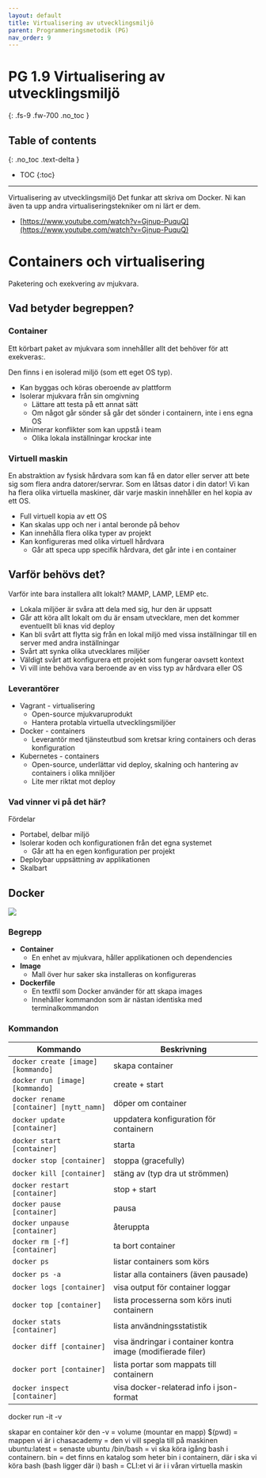 ```yaml
---
layout: default
title: Virtualisering av utvecklingsmiljö
parent: Programmeringsmetodik (PG)
nav_order: 9
---
```


# PG 1.9 Virtualisering av utvecklingsmiljö
{: .fs-9 .fw-700 .no_toc }

## Table of contents
{: .no_toc .text-delta }

- TOC
{:toc}

---

Virtualisering av utvecklingsmiljö
Det funkar att skriva om Docker. Ni kan även ta upp andra virtualiseringstekniker om ni lärt er dem.
- [https://www.youtube.com/watch?v=Gjnup-PuquQ](https://www.youtube.com/watch?v=Gjnup-PuquQ)

# Containers och virtualisering

Paketering och exekvering av mjukvara.

## Vad betyder begreppen?

### Container

Ett körbart paket av mjukvara som innehåller allt det behöver för att exekveras:. 

Den finns i en isolerad miljö (som ett eget OS typ).

- Kan byggas och köras oberoende av plattform
- Isolerar mjukvara från sin omgivning
	- Lättare att testa på ett annat sätt
	- Om något går sönder så går det sönder i containern, inte i ens egna OS
- Minimerar konflikter som kan uppstå i team
	- Olika lokala inställningar krockar inte

### Virtuell maskin

En abstraktion av fysisk hårdvara som kan få en dator eller server att bete sig som flera andra datorer/servrar. Som en låtsas dator i din dator! Vi kan ha flera olika virtuella maskiner, där varje maskin innehåller en hel kopia av ett OS.

- Full virtuell kopia av ett OS
- Kan skalas upp och ner i antal beronde på behov
- Kan innehålla flera olika typer av projekt
- Kan konfigureras med olika virtuell hårdvara
	- Går att speca upp specifik hårdvara, det går inte i en container

## Varför behövs det?

Varför inte bara installera allt lokalt? MAMP, LAMP, LEMP etc.

- Lokala miljöer är svåra att dela med sig, hur den är uppsatt
- Går att köra allt lokalt om du är ensam utvecklare, men det kommer eventuellt bli knas vid deploy
- Kan bli svårt att flytta sig från en lokal miljö med vissa inställningar till en server med andra inställningar
- Svårt att synka olika utvecklares miljöer
- Väldigt svårt att konfigurera ett projekt som fungerar oavsett kontext
- Vi vill inte behöva vara beroende av en viss typ av hårdvara eller OS

### Leverantörer

- Vagrant - virtualisering
	- Open-source mjukvaruprodukt
	- Hantera protabla virtuella utvecklingsmiljöer
- Docker - containers
	- Leverantör med tjänsteutbud som kretsar kring containers och deras konfiguration
- Kubernetes - containers
	- Open-source, underlättar vid deploy, skalning och hantering av containers i olika mniljöer
	- Lite mer riktat mot deploy

### Vad vinner vi på det här?

Fördelar
- Portabel, delbar miljö
- Isolerar koden och konfigurationen från det egna systemet
	- Går att ha en egen konfiguration per projekt
- Deploybar uppsättning av applikationen
- Skalbart

## Docker

![](screenshot-2021-04-19-at-10-37-48-knofl5u3.png)

### Begrepp

- **Container**
	- En enhet av mjukvara, håller applikationen och dependencies
- **Image**
	- Mall över hur saker ska installeras on konfigureras
- **Dockerfile**
	- En textfil som Docker använder för att skapa images
	- Innehåller kommandon som är nästan identiska med terminalkommandon

### Kommandon

|Kommando|Beskrivning|
|-|-|
|`docker create [image] [kommando]`|skapa container|
|`docker run [image] [kommando]`|create + start|
|`docker rename [container] [nytt_namn]`|döper om container|
|`docker update [container]`|uppdatera konfiguration för containern|
|`docker start [container]`|starta|
|`docker stop [container]`|stoppa (gracefully)|
|`docker kill [container]`|stäng av (typ dra ut strömmen)|
|`docker restart [container]`|stop + start|
|`docker pause [container]`|pausa|
|`docker unpause [container]`|återuppta|
|`docker rm [-f] [container]`|ta bort container|
|`docker ps`|listar containers som körs|
|`docker ps -a`|listar alla containers (även pausade)|
|`docker logs [container]`|visa output för container loggar|
|`docker top [container]`|lista processerna som körs inuti containern|
|`docker stats [container]`|lista användningsstatistik|
|`docker diff [container]`|visa ändringar i container kontra image (modifierade filer)|
|`docker port [container]`|lista portar som mappats till containern|
|`docker inspect [container]`|visa docker-relaterad info i json-format|


docker run -it -v

skapar en container
kör den
-v = volume (mountar en mapp)
$(pwd) = mappen vi är i
chasacademy = den vi vill spegla till på maskinen
ubuntu:latest = senaste ubuntu
/bin/bash = vi ska köra igång bash i containern. 
bin = det finns en katalog som heter bin i containern, där i ska vi köra bash (bash ligger där i)
bash = CLI:et vi är i i våran virtuella maskin

